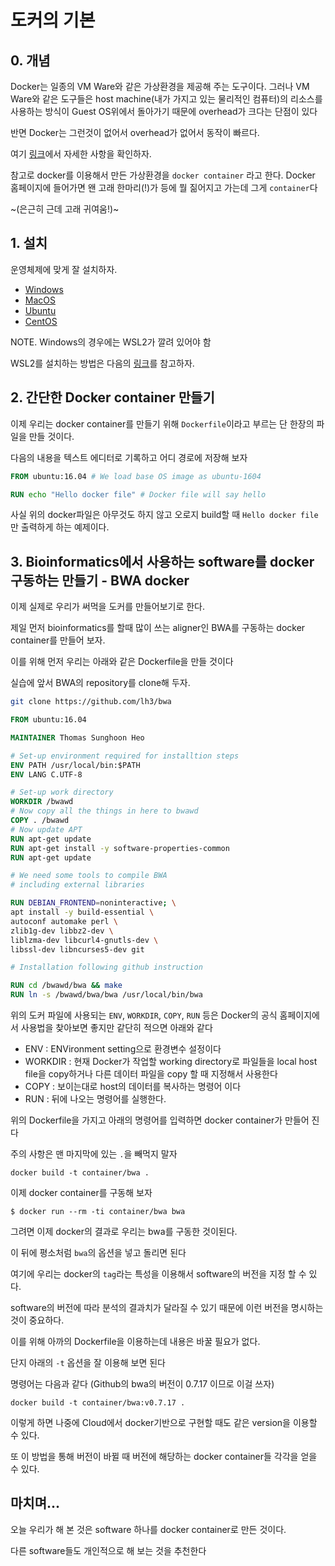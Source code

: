 # 도커의 기본

## 0. 개념

Docker는 일종의 VM Ware와 같은 가상환경을 제공해 주는 도구이다. 그러나 VM Ware와 같은 도구들은 host machine(내가 가지고 있는 물리적인 컴퓨터)의 리소스를 사용하는 방식이 Guest OS위에서 돌아가기 때문에 overhead가 크다는 단점이 있다

반면 Docker는 그런것이 없어서 overhead가 없어서 동작이 빠르다.

여기 [링크](https://geekflare.com/docker-vs-virtual-machine/)에서 자세한 사항을 확인하자.

참고로 docker를 이용해서 만든 가상환경을 `docker container` 라고 한다. Docker 홈페이지에 들어가면 왠 고래 한마리(!)가 등에 뭘 짊어지고 가는데 그게 `container`다

~(은근히 근데 고래 귀여움!)~

## 1. 설치

운영체제에 맞게 잘 설치하자.

- [Windows](https://docs.docker.com/docker-for-windows/install/)
- [MacOS](https://docs.docker.com/docker-for-mac/install/)
- [Ubuntu](https://docs.docker.com/engine/install/ubuntu/)
- [CentOS](https://docs.docker.com/engine/install/centos/)

NOTE. Windows의 경우에는 WSL2가 깔려 있어야 함

WSL2를 설치하는 방법은 다음의 [링크](https://docs.microsoft.com/en-us/windows/wsl/install-win10)를 참고하자.


## 2. 간단한 Docker container 만들기

이제 우리는 docker container를 만들기 위해 `Dockerfile`이라고 부르는 단 한장의 파일을 만들 것이다.

다음의 내용을 텍스트 에디터로 기록하고 어디 경로에 저장해 보자

```Dockerfile
FROM ubuntu:16.04 # We load base OS image as ubuntu-1604

RUN echo "Hello docker file" # Docker file will say hello
```

사실 위의 docker파일은 아무것도 하지 않고 오로지 build할 때 `Hello docker file`만 출력하게 하는 예제이다.

## 3. Bioinformatics에서 사용하는 software를 docker 구동하는 만들기 - BWA docker

이제 실제로 우리가 써먹을 도커를 만들어보기로 한다.

제일 먼저 bioinformatics를 할때 많이 쓰는 aligner인 BWA를 구동하는 docker container를 만들어 보자.

이를 위해 먼저 우리는 아래와 같은 Dockerfile을 만들 것이다

실습에 앞서 BWA의 repository를 clone해 두자.

```bash
git clone https://github.com/lh3/bwa
```

```Dockerfile
FROM ubuntu:16.04

MAINTAINER Thomas Sunghoon Heo

# Set-up environment required for installtion steps
ENV PATH /usr/local/bin:$PATH
ENV LANG C.UTF-8

# Set-up work directory
WORKDIR /bwawd
# Now copy all the things in here to bwawd
COPY . /bwawd
# Now update APT
RUN apt-get update
RUN apt-get install -y software-properties-common
RUN apt-get update

# We need some tools to compile BWA
# including external libraries

RUN DEBIAN_FRONTEND=noninteractive; \
apt install -y build-essential \
autoconf automake perl \
zlib1g-dev libbz2-dev \
liblzma-dev libcurl4-gnutls-dev \
libssl-dev libncurses5-dev git

# Installation following github instruction

RUN cd /bwawd/bwa && make
RUN ln -s /bwawd/bwa/bwa /usr/local/bin/bwa 
```

위의 도커 파일에 사용되는 `ENV`, `WORKDIR`, `COPY`, `RUN` 등은 Docker의 공식 홈페이지에서 사용법을 찾아보면 좋지만 같단히 적으면 아래와 같다

- ENV : ENVironment setting으로 환경변수 설정이다
- WORKDIR : 현재 Docker가 작업할 working directory로 파일들을 local host file을 copy하거나 다른 데이터 파일을 copy 할 때 지정해서 사용한다
- COPY : 보이는대로 host의 데이터를 복사하는 명령어 이다
- RUN : 뒤에 나오는 명령어를 실행한다.

위의 Dockerfile을 가지고 아래의 명령어를 입력하면 docker container가 만들어 진다

주의 사항은 맨 마지막에 있는 `.`을 빼먹지 말자

`docker build -t container/bwa .`

이제 docker container를 구동해 보자

`$ docker run --rm -ti container/bwa bwa`

그려면 이제 docker의 결과로 우리는 bwa를 구동한 것이된다.

이 뒤에 평소처럼 `bwa`의 옵션을 넣고 돌리면 된다

여기에 우리는 docker의 `tag`라는 특성을 이용해서 software의 버전을 지정 할 수 있다.

software의 버전에 따라 분석의 결과치가 달라질 수 있기 때문에 이런 버전을 명시하는 것이 중요하다.

이를 위해 아까의 Dockerfile을 이용하는데 내용은 바꿀 필요가 없다.

단지 아래의 `-t` 옵션을 잘 이용해 보면 된다

명령어는 다음과 같다 (Github의 bwa의 버전이 0.7.17 이므로 이걸 쓰자)

`docker build -t container/bwa:v0.7.17 .`

이렇게 하면 나중에 Cloud에서 docker기반으로 구현할 때도 같은 version을 이용할 수 있다.

또 이 방법을 통해 버전이 바뀔 때 버전에 해당하는 docker container들 각각을 얻을 수 있다.

## 마치며...
오늘 우리가 해 본 것은 software 하나를 docker container로 만든 것이다.

다른 software들도 개인적으로 해 보는 것을 추천한다
